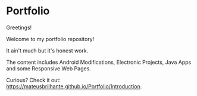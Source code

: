 # Portfolio

Greetings!

Welcome to my portfolio repository!

It ain't much but it's honest work.

The content includes Android Modifications, Electronic Projects, Java Apps and some Responsive Web Pages.

Curious? Check it out: https://mateusbrilhante.github.io/Portfolio/Introduction.
